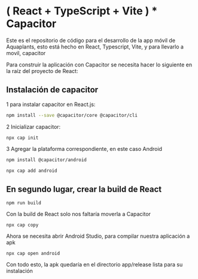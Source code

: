 # ( React + TypeScript + Vite ) * Capacitor

Este es el repositorio de código para el desarrollo de la app móvil de Aquaplants, esto está hecho en React, Typescript, Vite, y para llevarlo a movil, capacitor

Para construir la aplicación con Capacitor se necesita hacer lo siguiente en la raíz del proyecto de React:

## Instalación de capacitor
1 para instalar capacitor en React.js:
```bash
npm install --save @capacitor/core @capacitor/cli
```
2 Inicializar capacitor:
```
npx cap init
```
3 Agregar la plataforma correspondiente, en este caso Android
```bash
npm install @capacitor/android
```
```bash
npx cap add android
```
## En segundo lugar, crear la build de React
```
npm run build
```
Con la build de React solo nos faltaría moverla a Capacitor
```
npx cap copy
```
Ahora se necesita abrir Android Studio, para compilar nuestra aplicación a apk
```
npx cap open android
```

Con todo esto, la apk quedaría en el directorio app/release lista para su instalación
